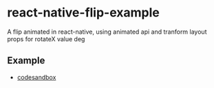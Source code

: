 # react-native-flip-example
A flip animated in react-native, using animated api and tranform layout props for rotateX value deg

## Example
* [codesandbox](https://codesandbox.io/embed/k9wwkwj45r?fontsize=14)
